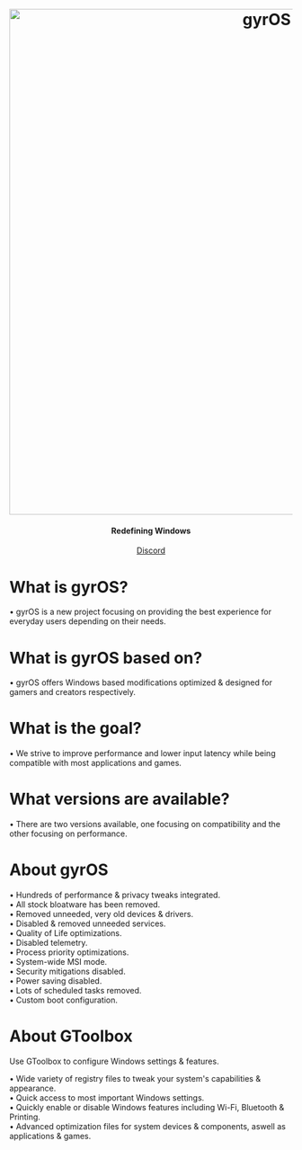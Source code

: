 <h1 align="center">
  <br>
  <a href="https://discord.com/invite/u3ruZyKsWT"><img src="https://i.imgur.com/vbzNUpL.jpg" alt="gyrOS" width="900"></a>
</h1>
<h4 align="center">Redefining Windows</h4>
<p align="center">
<a href="https://discord.com/invite/u3ruZyKsWT" target="_blank">Discord</a>
</p>

# What is gyrOS?
• gyrOS is a new project focusing on providing the best experience for everyday users depending on their needs.

# What is gyrOS based on?
• gyrOS offers Windows based modifications optimized & designed for gamers and creators respectively.

# What is the goal?
• We strive to improve performance and lower input latency while being compatible with most applications and games.

# What versions are available?
• There are two versions available, one focusing on compatibility and the other focusing on performance.

# About gyrOS

• Hundreds of performance & privacy tweaks integrated. <br>
• All stock bloatware has been removed. <br>
• Removed unneeded, very old devices & drivers. <br>
• Disabled & removed unneeded services. <br>
• Quality of Life optimizations. <br>
• Disabled telemetry. <br>
• Process priority optimizations. <br>
• System-wide MSI mode. <br>
• Security mitigations disabled. <br>
• Power saving disabled. <br>
• Lots of scheduled tasks removed. <br>
• Custom boot configuration. <br>

# About GToolbox

Use GToolbox to configure Windows settings & features.

• Wide variety of registry files to tweak your system's capabilities & appearance. <br>
• Quick access to most important Windows settings. <br>
• Quickly enable or disable Windows features including Wi-Fi, Bluetooth & Printing. <br>
• Advanced optimization files for system devices & components, aswell as applications & games. <br>